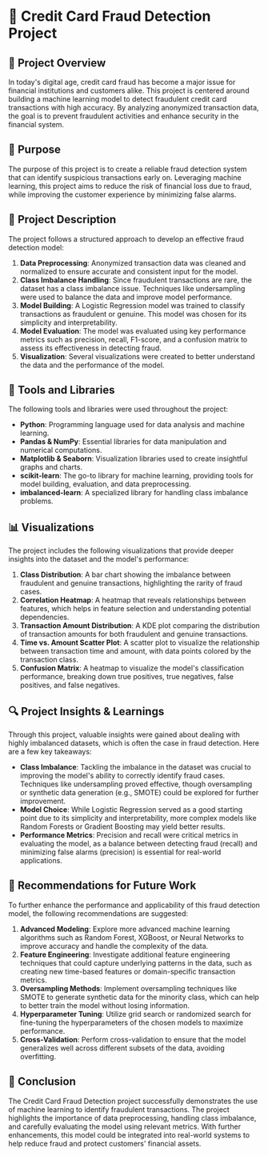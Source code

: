 # 🚀 Credit Card Fraud Detection Project

## 🌟 Project Overview
In today's digital age, credit card fraud has become a major issue for financial institutions and customers alike. This project is centered around building a machine learning model to detect fraudulent credit card transactions with high accuracy. By analyzing anonymized transaction data, the goal is to prevent fraudulent activities and enhance security in the financial system.

## 🎯 Purpose
The purpose of this project is to create a reliable fraud detection system that can identify suspicious transactions early on. Leveraging machine learning, this project aims to reduce the risk of financial loss due to fraud, while improving the customer experience by minimizing false alarms.

## 📝 Project Description
The project follows a structured approach to develop an effective fraud detection model:

1. **Data Preprocessing**: Anonymized transaction data was cleaned and normalized to ensure accurate and consistent input for the model.
2. **Class Imbalance Handling**: Since fraudulent transactions are rare, the dataset has a class imbalance issue. Techniques like undersampling were used to balance the data and improve model performance.
3. **Model Building**: A Logistic Regression model was trained to classify transactions as fraudulent or genuine. This model was chosen for its simplicity and interpretability.
4. **Model Evaluation**: The model was evaluated using key performance metrics such as precision, recall, F1-score, and a confusion matrix to assess its effectiveness in detecting fraud.
5. **Visualization**: Several visualizations were created to better understand the data and the performance of the model.

## 🔧 Tools and Libraries
The following tools and libraries were used throughout the project:
- **Python**: Programming language used for data analysis and machine learning.
- **Pandas & NumPy**: Essential libraries for data manipulation and numerical computations.
- **Matplotlib & Seaborn**: Visualization libraries used to create insightful graphs and charts.
- **scikit-learn**: The go-to library for machine learning, providing tools for model building, evaluation, and data preprocessing.
- **imbalanced-learn**: A specialized library for handling class imbalance problems.

## 📊 Visualizations
The project includes the following visualizations that provide deeper insights into the dataset and the model's performance:

1. **Class Distribution**: A bar chart showing the imbalance between fraudulent and genuine transactions, highlighting the rarity of fraud cases.
2. **Correlation Heatmap**: A heatmap that reveals relationships between features, which helps in feature selection and understanding potential dependencies.
3. **Transaction Amount Distribution**: A KDE plot comparing the distribution of transaction amounts for both fraudulent and genuine transactions.
4. **Time vs. Amount Scatter Plot**: A scatter plot to visualize the relationship between transaction time and amount, with data points colored by the transaction class.
5. **Confusion Matrix**: A heatmap to visualize the model's classification performance, breaking down true positives, true negatives, false positives, and false negatives.

## 🔍 Project Insights & Learnings
Through this project, valuable insights were gained about dealing with highly imbalanced datasets, which is often the case in fraud detection. Here are a few key takeaways:

- **Class Imbalance**: Tackling the imbalance in the dataset was crucial to improving the model's ability to correctly identify fraud cases. Techniques like undersampling proved effective, though oversampling or synthetic data generation (e.g., SMOTE) could be explored for further improvement.
- **Model Choice**: While Logistic Regression served as a good starting point due to its simplicity and interpretability, more complex models like Random Forests or Gradient Boosting may yield better results.
- **Performance Metrics**: Precision and recall were critical metrics in evaluating the model, as a balance between detecting fraud (recall) and minimizing false alarms (precision) is essential for real-world applications.

## 🔮 Recommendations for Future Work
To further enhance the performance and applicability of this fraud detection model, the following recommendations are suggested:

1. **Advanced Modeling**: Explore more advanced machine learning algorithms such as Random Forest, XGBoost, or Neural Networks to improve accuracy and handle the complexity of the data.
2. **Feature Engineering**: Investigate additional feature engineering techniques that could capture underlying patterns in the data, such as creating new time-based features or domain-specific transaction metrics.
3. **Oversampling Methods**: Implement oversampling techniques like SMOTE to generate synthetic data for the minority class, which can help to better train the model without losing information.
4. **Hyperparameter Tuning**: Utilize grid search or randomized search for fine-tuning the hyperparameters of the chosen models to maximize performance.
5. **Cross-Validation**: Perform cross-validation to ensure that the model generalizes well across different subsets of the data, avoiding overfitting.

## 🚀 Conclusion
The Credit Card Fraud Detection project successfully demonstrates the use of machine learning to identify fraudulent transactions. The project highlights the importance of data preprocessing, handling class imbalance, and carefully evaluating the model using relevant metrics. With further enhancements, this model could be integrated into real-world systems to help reduce fraud and protect customers' financial assets.
